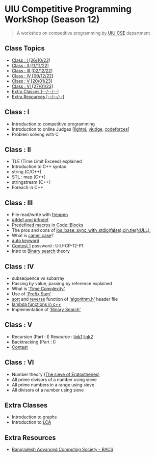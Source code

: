 # UIU Competitive Programming WorkShop (Season 12)
> A workshop on competitive programming by [UIU CSE](https://cse.uiu.ac.bd/) department

## Class Topics
* [Class : I       [26/10/22]](#class--i)
* [Class : II      [11/11/22]](#class--ii)
* [Class : III     [02/12/22]](#class--iii)
* [Class : IV      [09/12/22]](#class--iv)
* [Class : V       [20/01/23]](#class--v)
* [Class : VI      [27/01/23]](#class--vi)
* [Extra Classes   [--/--/--]](#extra-classes)
* [Extra Resources [--/--/--]](#extra-resources)

## Class : I
- Introduction to competitive programming
- Introduction to online Judges [[lightoj](https://lightoj.com/), [vjudge](https://vjudge.net/), [codeforces](https://codeforces.com/)]
- Problem solving with C

## Class : II
- TLE (Time Limit Exceed) explained
- Introduction to C++ syntax
- string (C/C++)
- STL : map (C++)
- stringstream (C++)
- Foreach in C++

## Class : III
- File read/write with [freopen](https://www.geeksforgeeks.org/io-redirection-c/)
- [#ifdef and #ifndef](https://www.geeksforgeeks.org/cpp-preprocessor-directives-set-2/)
- [Predefined macros in Code::Blocks](https://stackoverflow.com/questions/4067246/how-to-set-predefined-macros-in-codeblocks)
- The pros and cons of [ios_base::sync_with_stdio(false);cin.tie(NULL);](https://www.geeksforgeeks.org/fast-io-for-competitive-programming/#:~:text=ios_base%3A%3Async_with_stdio(false)%3B,first%20input%20or%20output%20operation.)
- What is [camel case](https://en.wikipedia.org/wiki/Camel_case)?
- [auto keyword](https://www.geeksforgeeks.org/type-inference-in-c-auto-and-decltype/)
- [Contest 1](https://vjudge.net/contest/532817#overview) password : UIU-CP-12-P1
- Intro to [Binary search](https://en.wikipedia.org/wiki/Binary_search_algorithm) theory

## Class : IV
- subsequence vs subarray
- Passing by value, passing by reference explained
- What is ['Time Complexity'](https://www.geeksforgeeks.org/understanding-time-complexity-simple-examples/)
- Use of ['Prefix Sum'](https://www.geeksforgeeks.org/prefix-sum-array-implementation-applications-competitive-programming/)
- [sort](https://www.geeksforgeeks.org/sort-c-stl/) and [reverse](https://www.geeksforgeeks.org/stdreverse-in-c/) function of ['algorithm.h'](https://cplusplus.com/reference/algorithm/) header file
- [lambda functions in c++](https://learn.microsoft.com/en-us/cpp/cpp/lambda-expressions-in-cpp?view=msvc-170)
- Implementation of ['Binary Search'](https://www.geeksforgeeks.org/binary-search/)

## Class : V
- Recursion    (Part : I) Resource : [link1](http://zobayer.blogspot.com/2009/12/cse-102-practice-recursions.html) [link2](http://zobayer.blogspot.com/2009/12/cse-102-attacking-recursion.html)
- Backtracking (Part : I)
- [Contest](https://vjudge.net/contest/539470)

## Class : VI
- Number theory [(The sieve of Eratosthenes)](https://progkriya.org/gyan/basic-number-theory)
- All prime divisors of a number using sieve
- All prime numbers in a range using sieve
- All divisors of a number using sieve

## Extra Classes
- Introduction to graphs
- Introduction to [LCA](https://cp-algorithms.com/graph/lca.html)

## Extra Resources
- [Bangladesh Advanced Computing Society - BACS](https://www.youtube.com/@b.a.c.s/playlists)